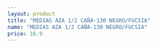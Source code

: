 ```yaml
---
layout: product
title: "MEDIAS AZA 1/2 CAÑA-130 NEGRO/FUCSIA"
name: "MEDIAS AZA 1/2 CAÑA-130 NEGRO/FUCSIA"
price: 16.9
---
```

